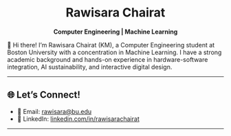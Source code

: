 <h1 align="center">Rawisara Chairat</h1>
<p align="center">
  <b>Computer Engineering | Machine Learning</b>
</p>

🌟 Hi there! I’m Rawisara Chairat (KM), a Computer Engineering student at Boston University with a concentration in Machine Learning. I have a strong academic background and hands-on experience in hardware-software integration, AI sustainability, and interactive digital design.  

---

## 🌐 **Let’s Connect!**  
- 📧 Email: [rawisara@bu.edu](mailto:rawisara@bu.edu)  
- 🔗 LinkedIn: [linkedin.com/in/rawisarachairat](https://linkedin.com/in/rawisarachairat)  

---
